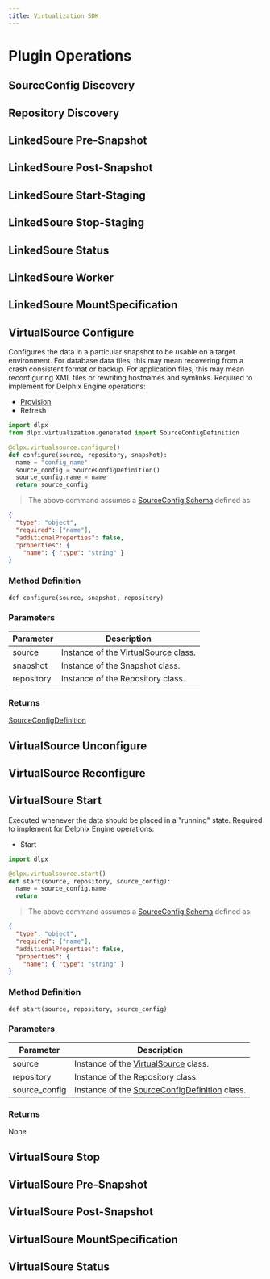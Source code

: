 ```yaml
---
title: Virtualization SDK
---
```


# Plugin Operations

## SourceConfig Discovery

## Repository Discovery

## LinkedSoure Pre-Snapshot

## LinkedSoure Post-Snapshot

## LinkedSoure Start-Staging

## LinkedSoure Stop-Staging

## LinkedSoure Status

## LinkedSoure Worker

## LinkedSoure MountSpecification

## VirtualSource Configure

Configures the data in a particular snapshot to be usable on a target environment. For database data files, this may mean recovering from a crash consistent format or backup. For application files, this may mean reconfiguring XML files or rewriting hostnames and symlinks.
Required to implement for Delphix Engine operations:

* [Provision](https://docs.google.com/document/d/1uUUiSKtPKyzJYXjeh4s49MZ_mXPiOh_mbSqqmw1m59M/edit#heading=h.cmmq92gwqotb)
* Refresh


```python
import dlpx
from dlpx.virtualization.generated import SourceConfigDefinition

@dlpx.virtualsource.configure()
def configure(source, repository, snapshot):
  name = "config_name"
  source_config = SourceConfigDefinition()
  source_config.name = name
  return source_config
```

> The above command assumes a [SourceConfig Schema](Schemas_and_Autogenerated_Classes.md#sourceconfig-schema) defined as:

```json
{
  "type": "object",
  "required": ["name"],
  "additionalProperties": false,
  "properties": {
    "name": { "type": "string" }
}
```

### Method Definition

`def configure(source, snapshot, repository)`

### Parameters

Parameter | Description
--------- | -----------
source | Instance of the [VirtualSource](Classes.md#virtualsource) class.
snapshot | Instance of the Snapshot class.
repository | Instance of the Repository class.

### Returns
[SourceConfigDefinition](Schemas_and_Autogenerated_Classes.md#sourceconfigdefinition)

## VirtualSource Unconfigure

## VirtualSource Reconfigure

## VirtualSoure Start

Executed whenever the data should be placed in a "running" state.
Required to implement for Delphix Engine operations:

* Start

```python
import dlpx

@dlpx.virtualsource.start()
def start(source, repository, source_config):
  name = source_config.name
  return
```

> The above command assumes a [SourceConfig Schema](Schemas_and_Autogenerated_Classes.md#sourceconfig-schema) defined as:

```json
{
  "type": "object",
  "required": ["name"],
  "additionalProperties": false,
  "properties": {
    "name": { "type": "string" }
}
```

### Method Definition

`def start(source, repository, source_config)`

### Parameters

Parameter | Description
--------- | -----------
source | Instance of the [VirtualSource](Classes.md#virtualsource) class.
repository | Instance of the Repository class.
source_config | Instance of the [SourceConfigDefinition](Schemas_and_Autogenerated_Classes.md#sourceconfigdefinition) class.

### Returns
None

## VirtualSoure Stop

## VirtualSoure Pre-Snapshot

## VirtualSoure Post-Snapshot

## VirtualSoure MountSpecification

## VirtualSoure Status